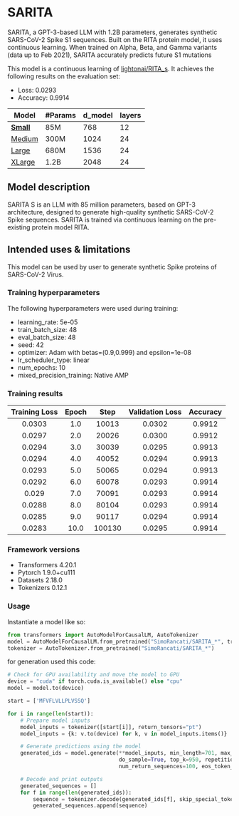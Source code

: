 # SARITA
SARITA, a GPT-3-based LLM with 1.2B parameters, generates synthetic SARS-CoV-2 Spike S1 sequences. Built on the RITA protein model, it uses continuous learning. When trained on Alpha, Beta, and Gamma variants (data up to Feb 2021), SARITA accurately predicts future S1 mutations

This model is a continuous learning of [lightonai/RITA_s](https://huggingface.co/lightonai/RITA_s).
It achieves the following results on the evaluation set:
- Loss: 0.0293
- Accuracy: 0.9914


Model | #Params | d_model | layers 
--- | --- | --- | --- | 
[**Small**](https://huggingface.co/SimoRancati/SARITA_S) | 85M  | 768 | 12 
[Medium](https://huggingface.co/SimoRancati/SARITA_M) | 300M | 1024 | 24 
[Large](https://huggingface.co/SimoRancati/SARITA_L)| 680M | 1536 | 24 
[XLarge](https://huggingface.co/SimoRancati/SARITA_XL)| 1.2B | 2048 | 24 


## Model description

SARITA S is an LLM with 85 million parameters, based on GPT-3 architecture, designed to generate high-quality synthetic SARS-CoV-2 Spike sequences. 
SARITA is trained via continuous learning on the pre-existing protein model RITA.

## Intended uses & limitations

This model can be used by user to generate synthetic Spike proteins of SARS-CoV-2 Virus. 


### Training hyperparameters

The following hyperparameters were used during training:
- learning_rate: 5e-05
- train_batch_size: 48
- eval_batch_size: 48
- seed: 42
- optimizer: Adam with betas=(0.9,0.999) and epsilon=1e-08
- lr_scheduler_type: linear
- num_epochs: 10
- mixed_precision_training: Native AMP

### Training results

| Training Loss | Epoch | Step   | Validation Loss | Accuracy |
|:-------------:|:-----:|:------:|:---------------:|:--------:|
| 0.0303        | 1.0   | 10013  | 0.0302          | 0.9912   |
| 0.0297        | 2.0   | 20026  | 0.0300          | 0.9912   |
| 0.0294        | 3.0   | 30039  | 0.0295          | 0.9913   |
| 0.0294        | 4.0   | 40052  | 0.0294          | 0.9913   |
| 0.0293        | 5.0   | 50065  | 0.0294          | 0.9913   |
| 0.0292        | 6.0   | 60078  | 0.0293          | 0.9914   |
| 0.029         | 7.0   | 70091  | 0.0293          | 0.9914   |
| 0.0288        | 8.0   | 80104  | 0.0293          | 0.9914   |
| 0.0285        | 9.0   | 90117  | 0.0294          | 0.9914   |
| 0.0283        | 10.0  | 100130 | 0.0295          | 0.9914   |


### Framework versions

- Transformers 4.20.1
- Pytorch 1.9.0+cu111
- Datasets 2.18.0
- Tokenizers 0.12.1


### Usage 
Instantiate a model like so:
``` python
from transformers import AutoModelForCausalLM, AutoTokenizer
model = AutoModelForCausalLM.from_pretrained("SimoRancati/SARITA_*", trust_remote_code=True)
tokenizer = AutoTokenizer.from_pretrained("SimoRancati/SARITA_*")
```
for generation used this code:
``` python
# Check for GPU availability and move the model to GPU
device = "cuda" if torch.cuda.is_available() else "cpu"
model = model.to(device)

start = ['MFVFLVLLPLVSSQ']

for i in range(len(start)):
    # Prepare model inputs
    model_inputs = tokenizer([start[i]], return_tensors="pt")
    model_inputs = {k: v.to(device) for k, v in model_inputs.items()}

    # Generate predictions using the model
    generated_ids = model.generate(**model_inputs, min_length=701, max_length=701,
                                   do_sample=True, top_k=950, repetition_penalty=1.2,
                                   num_return_sequences=100, eos_token_id=2, truncation=True)

    # Decode and print outputs
    generated_sequences = []
    for f in range(len(generated_ids)):
        sequence = tokenizer.decode(generated_ids[f], skip_special_tokens=True).replace(' ', '')
        generated_sequences.append(sequence)
```
